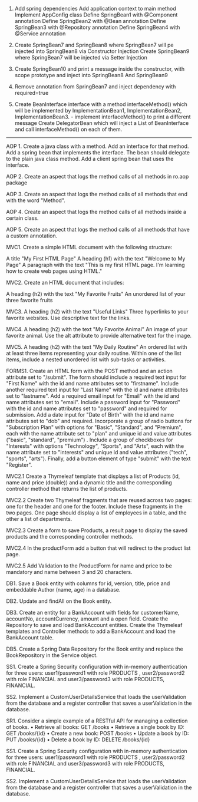 1. Add spring dependencies
Add application context to main method
Implement AppConfig class
Define SpringBean1 with @Component annotation
Define SpringBean2 with @Bean annotation
Define SpringBean3 with @Repository annotation
Define SpringBean4 with @Service annotation

2. Create SpringBean7 and SpringBean8 where SpringBean7 will pe injected into SpringBean8 via Constructor Injection
Create SpringBean9 where SpringBean7 will be injected via Setter Injection

3. Create SpringBean10 and print a message inside the constructor, with scope prototype and inject into SpringBean8 And SpringBean9

4. Remove annotation from SpringBean7 and inject dependency with required=true

5. Create BeanInterface interface with a method interfaceMethod() which will be implemented 
by ImplementationBean1, ImplementationBean2, ImplementationBean3. - implement interfaceMethod() to print a different message
Create DelegatorBean which will inject a List of BeanInterface and call interfaceMethod() on each of them.

---

AOP 1. Create a java class with a method. Add an interface for that method. Add a spring bean that implements the interface.
The bean should delegate to the plain java class method.
Add a client spring bean that uses the interface.

AOP 2. Create an aspect that logs the method calls of all methods in ro.aop package

AOP 3. Create an aspect that logs the method calls of all methods that end with the word "Method".

AOP 4. Create an aspect that logs the method calls of all methods inside a certain class.

AOP 5. Create an aspect that logs the method calls of all methods that have a custom annotation.

MVC1. Create a simple HTML document with the following structure:

A title "My First HTML Page"
A heading (h1) with the text "Welcome to My Page"
A paragraph with the text "This is my first HTML page. I'm learning how to create web pages using HTML."

MVC2. Create an HTML document that includes:

A heading (h2) with the text "My Favorite Fruits"
An unordered list of your three favorite fruits

MVC3. A heading (h2) with the text "Useful Links"
Three hyperlinks to your favorite websites. Use descriptive text for the links.

MVC4. A heading (h2) with the text "My Favorite Animal"
An image of your favorite animal. Use the alt attribute to provide alternative text for the image.

MVC5. A heading (h2) with the text "My Daily Routine"
An ordered list with at least three items representing your daily routine.
Within one of the list items, include a nested unordered list with sub-tasks or activities.


FORMS1. Create an HTML form with the POST method and an action attribute set to "/submit". The form should include a required text input for "First Name" with the id and name attributes set to "firstname". Include another required text input for "Last Name" with the id and name attributes set to "lastname". Add a required email input for "Email" with the id and name attributes set to "email". Include a password input for "Password" with the id and name attributes set to "password" and required for submission. Add a date input for "Date of Birth" with the id and name attributes set to "dob" and required. Incorporate a group of radio buttons for "Subscription Plan" with options for "Basic", "Standard", and "Premium", each with the name attribute set to "plan" and unique id and value attributes ("basic", "standard", "premium") . Include a group of checkboxes for "Interests" with options "Technology", "Sports", and "Arts", each with the name attribute set to "interests" and unique id and value attributes ("tech", "sports", "arts"). Finally, add a button element of type "submit" with the text "Register".


MVC2.1 Create a Thymeleaf template that displays a list of Products (id, name and price (double)) and a dynamic title and the corresponding controller method that returns the list of products.

MVC2.2 Create two Thymeleaf fragments that are reused across two pages: one for the header and one for the footer. Include these fragments in the two pages. One page should display a list of employees in a table, and the other a list of departments.

MVC2.3 Create a form to save Products, a result page to display the saved products and the corresponding controller methods.

MVC2.4 In the productForm add a button that will redirect to the product list page.

MVC2.5 Add Validation to the ProductForm for name and price to be mandatory and name between 3 and 20 characters.

DB1. Save a Book entity with columns for id, version, title, price and embeddable Author (name, age) in a database.

DB2. Update and findAll on the Book entity.

DB3. Create an entity for a BankAccount with fields for customerName, accountNo, accountCurrency, amount and a open field. Create the Repository to save and load BankAccount entities. Create the Thymeleaf templates and Controller methods to add a BankAccount and load the BankAccount table.

DB5. Create a Spring Data Repository for the Book entity and replace the BookRepository in the Service object.

SS1. Create a Spring Security configuration with in-memory authentication for three users: user1/password1 with role PRODUCTS 
, user2/password2 with role FINANCIAL and user3/password3 with role PRODUCTS, FINANCIAL.

SS2. Implement a CustomUserDetailsService that loads the userValidation from the database and a register controller 
that saves a userValidation in the database.

SR1. Consider a simple example of a RESTful API for managing a collection of books.
• Retrieve all books: GET /books
• Retrieve a single book by ID: GET /books/{id}
• Create a new book: POST /books
• Update a book by ID: PUT /books/{id}
• Delete a book by ID: DELETE /books/{id}

SS1. Create a Spring Security configuration with in-memory authentication for three users: user1/password1 with role PRODUCTS 
, user2/password2 with role FINANCIAL and user3/password3 with role PRODUCTS, FINANCIAL.

SS2. Implement a CustomUserDetailsService that loads the userValidation from the database and a register controller 
that saves a userValidation in the database.